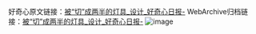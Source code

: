 好奇心原文链接：[被“切”成两半的灯具_设计_好奇心日报-](https://www.qdaily.com/articles/2653.html)
WebArchive归档链接：[被“切”成两半的灯具_设计_好奇心日报-](http://web.archive.org/web/20190623151312/https://www.qdaily.com/articles/2653.html)
![image](http://ww3.sinaimg.cn/large/007d5XDply1g3v6fitt20j30u04uh4au)